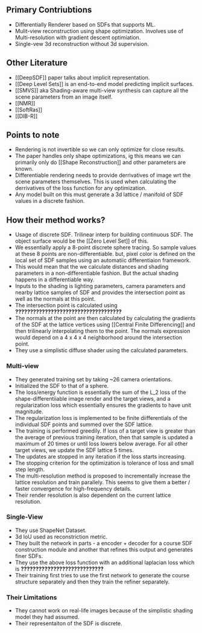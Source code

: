 ## Primary Contriubtions
- Differentially Renderer based on SDFs that supports ML.
- Mulit-view reconstruction using shape optimization. Involves use of Multi-resolution with gradient descent optimiation.
- Single-vew 3d reconstruction without 3d supervision.
## Other Literature
- [[DeepSDF]] paper talks about implicit representation.
- [[Deep Level Sets]] is an end-to-end model predicting implicit surfaces.
- [[SMVS]] aka Shading-aware multi-view synthesis can capture all the scene parameters from an image itself.
- [[NMR]]
- [[SoftRas]]
- [[DIB-R]]
## Points to note
- Rendering is not invertible so we can only optimize for close results.
- The paper handles only shape optimizations, ig this means we can primarily only do [[Shape Reconstruction]] and other parameters are known.
- Differentiable rendering needs to provide derrivatives of image wrt the scene parameters themselves. This is used when calculating the derrivatives of the loss function for any optimization.
- Any model built on this must generate a 3d lattice / manifold of SDF values in a discrete fashion.
## How their method works?
- Usage of discrete SDF. Trilinear interp for building continuous SDF. The object surface would be the [[Zero Level Set]] of this.
- We essentially apply a 8-point discrete sphere tracing. So sample values at these 8 points are non-differentiable. but, pixel color is defined on the local set of SDF samples using an automatiic differentiaion framework.
- This would mean that the we calculate distances and shading parameters in a non-differentiable fashion. But the actual shading happens in a differentiable way.
- Inputs to the shading is lighting parameters, camera parameters and nearby lattice samples of SDF and provides the intersection point as well as the normals at this point.
- The intersection point is calculated using __????????????????????????????????????__
- The normals at the point are then calculated by calculating the gradients of the SDF at the lattice vertices using [[Central Finite Differencing]] and then trilinearly interpolating them to the point. The normals expression would depend on a 4 x 4 x 4 neighborhood around the intersection point.
- They use a simplistic diffuse shader using the calculated parameters.
### Multi-view
- They generated training set by taking ~26 camera orientations.
- Initialized the SDF to that of a sphere.
- The loss/energy function is essentially the sum of the L_2 loss of the shape-differentiiable image render and the target views, and a regularization loss which essentially ensures the gradients to have unit magnitude.
- The regularization loss is implemented to be finite diifferentials of the individual SDF points and summed over the SDF lattice.
- The training is performed greedily. If loss of a target view is greater than the average of previous training iteration, then that sample is updated a maximum of 20 times or until loss lowers below average. For all other target views, we update the SDF lattice 5 times.
- The updates are stopped in any iteration if the loss starts increasing.
- The stopping criterion for the optimization is tolerance of loss and small step length.
- The multi-resolution method is proposed to incrementally increase the lattice resolution and train parallely. This seems to give them a better / faster convergence for high-frequency details.
- Their render resolution is also dependent on the current lattice resolution.

### Single-View
- They use ShapeNet Dataset.
- 3d IoU used as reconstriction metric.
- They built the network in parts - a encoder + decoder for a course SDF construction module and another that refines this output and generates finer SDFs.
- They use the above loss function with an additional laplacian loss which is __????????????????????????????__
- Their training first tries to use the first network to generate the course structure separately and then they train the refiner separately.

### Their Limitations
- They cannot work on real-life images because of the simplistic shading model they had assumed.
- Their representaiton of the SDF is discrete.